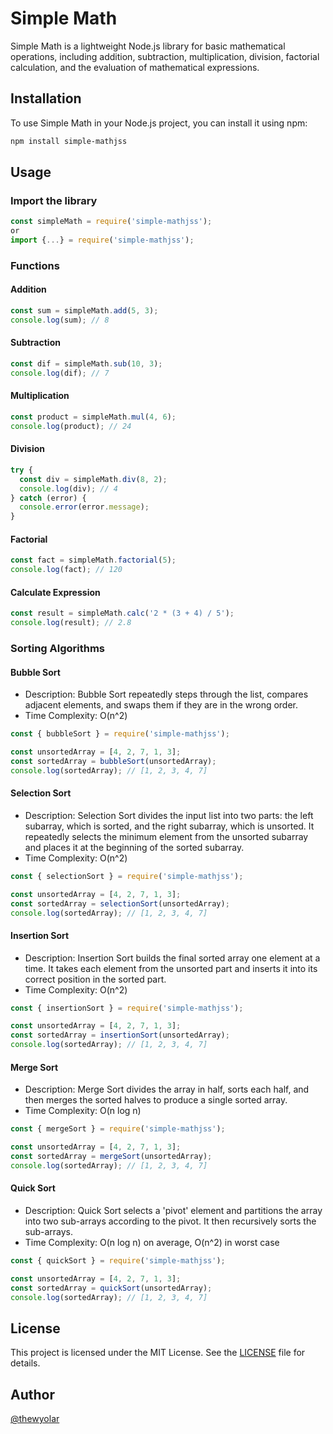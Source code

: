 # Simple Math

Simple Math is a lightweight Node.js library for basic mathematical operations, including addition, subtraction, multiplication, division, factorial calculation, and the evaluation of mathematical expressions.

## Installation

To use Simple Math in your Node.js project, you can install it using npm:

```bash
npm install simple-mathjss
```

## Usage

### Import the library

```javascript
const simpleMath = require('simple-mathjss');
or
import {...} = require('simple-mathjss');
```

### Functions

#### Addition

```javascript
const sum = simpleMath.add(5, 3);
console.log(sum); // 8
```

#### Subtraction

```javascript
const dif = simpleMath.sub(10, 3);
console.log(dif); // 7
```

#### Multiplication

```javascript
const product = simpleMath.mul(4, 6);
console.log(product); // 24
```

#### Division

```javascript
try {
  const div = simpleMath.div(8, 2);
  console.log(div); // 4
} catch (error) {
  console.error(error.message);
}
```

#### Factorial

```javascript
const fact = simpleMath.factorial(5);
console.log(fact); // 120
```

#### Calculate Expression

```javascript
const result = simpleMath.calc('2 * (3 + 4) / 5');
console.log(result); // 2.8
```

### Sorting Algorithms

#### Bubble Sort
* Description: Bubble Sort repeatedly steps through the list, compares adjacent elements, and swaps them if they are in the wrong order.
* Time Complexity: O(n^2)
```javascript
const { bubbleSort } = require('simple-mathjss');

const unsortedArray = [4, 2, 7, 1, 3];
const sortedArray = bubbleSort(unsortedArray);
console.log(sortedArray); // [1, 2, 3, 4, 7]
```

#### Selection Sort
* Description: Selection Sort divides the input list into two parts: the left subarray, which is sorted, and the right subarray, which is unsorted. It repeatedly selects the minimum element from the unsorted subarray and places it at the beginning of the sorted subarray.
* Time Complexity: O(n^2)
```javascript
const { selectionSort } = require('simple-mathjss');

const unsortedArray = [4, 2, 7, 1, 3];
const sortedArray = selectionSort(unsortedArray);
console.log(sortedArray); // [1, 2, 3, 4, 7]
```

#### Insertion Sort
* Description: Insertion Sort builds the final sorted array one element at a time. It takes each element from the unsorted part and inserts it into its correct position in the sorted part.
* Time Complexity: O(n^2)
```javascript
const { insertionSort } = require('simple-mathjss');

const unsortedArray = [4, 2, 7, 1, 3];
const sortedArray = insertionSort(unsortedArray);
console.log(sortedArray); // [1, 2, 3, 4, 7]
```

#### Merge Sort
* Description: Merge Sort divides the array in half, sorts each half, and then merges the sorted halves to produce a single sorted array.
* Time Complexity: O(n log n)
```javascript
const { mergeSort } = require('simple-mathjss');

const unsortedArray = [4, 2, 7, 1, 3];
const sortedArray = mergeSort(unsortedArray);
console.log(sortedArray); // [1, 2, 3, 4, 7]
```

#### Quick Sort
* Description: Quick Sort selects a 'pivot' element and partitions the array into two sub-arrays according to the pivot. It then recursively sorts the sub-arrays.
* Time Complexity: O(n log n) on average, O(n^2) in worst case
```javascript
const { quickSort } = require('simple-mathjss');

const unsortedArray = [4, 2, 7, 1, 3];
const sortedArray = quickSort(unsortedArray);
console.log(sortedArray); // [1, 2, 3, 4, 7]
```

## License

This project is licensed under the MIT License. See the [LICENSE](./LICENSE) file for details.

## Author

[@thewyolar](https://github.com/thewyolar)


